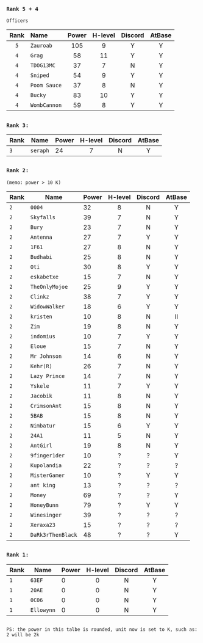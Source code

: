 ### `Rank 5 + 4`

```
Officers
```
| Rank  | Name | Power | H-level | Discord | AtBase |
| :-------------: | :------------- | :-------------: |:-------------: |:-------------: |:-------------: |
| `5`  | `Zauroab`    |  105 | 9 | Y| Y|
| `4`  | `Grag`       |  58 | 11| Y| Y|
| `4`  | `TDOG13MC`   |  37 | 7 | N| Y|
| `4`  | `Sniped`     | 54  | 9 | Y| Y|
| `4`  | `Poom Sauce` | 37  | 8 | N| Y|
| `4`  | `Bucky`      |  83 | 10| Y| Y|
| `4`  | `WombCannon`  | 59  | 8 | Y | Y|


##
### `Rank 3:`
| Rank  | Name | Power | H-level | Discord | AtBase |
| ------------- | ------------- | ------------- |:-------------: |:-------------: |:-------------: |
| `3`  | `seraph`     |  24 | 7 | N| Y|

## 
### `Rank 2:` 
```
(memo: power > 10 K)
```
| Rank  | Name | Power | H-level | Discord | AtBase |
| ------------- | ------------- | ------------- |:-------------: |:-------------: |:-------------: |
| `2`  | `0004`        | 32  | 8 | N | Y|
| `2`  | `Skyfalls`    | 39  | 7 | N | Y|
| `2`  | `Bury`        | 23  | 7 | N | Y|
| `2`  | `Antenna`     | 27  | 7 | Y | Y|
| `2`  | `1F61`        | 27  | 8 | N | Y|
| `2`  | `Budhabi`     | 25  | 8 | N | Y|
| `2`  | `Oti`         | 30  | 8 | Y | Y|
| `2`  | `eskabetxe`   | 15  | 7 | N | Y|
| `2`  | `TheOnlyMojoe`| 25  | 9 | Y | Y|
| `2`  | `Clinkz`      | 38  | 7 | Y | Y|
| `2`  | `WidowWalker` | 18  | 6 | Y | Y|
| `2`  | `kristen`     | 10  | 8 | N | II|
| `2`  | `Zim`         | 19  | 8 | N | Y|
| `2`  | `indomius`    | 10  | 7 | Y | Y|
| `2`  | `Eloue`       | 15  | 7 | N | Y|
| `2`  | `Mr Johnson`  | 14  | 6 | N | Y|
| `2`  | `Kehr(R)`     | 26  | 7 | N | Y|
| `2`  | `Lazy Prince` | 14  | 7 | N | Y|
| `2`  | `Yskele`      | 11  | 7 | Y | Y|
| `2`  | `Jacobik`     | 11  | 8 | N | Y|
| `2`  | `CrimsonAnt`  | 15  | 8 | N | Y|
| `2`  | `5BAB`        | 15  | 8 | N | Y|
| `2`  | `Nimbatur`    | 15  | 6 | Y | Y|
| `2`  | `24A1`        | 11  | 5 | N | Y|
| `2`  | `AntGirl`     | 19  | 8 | N | Y|
| `2`  | `9finger1der` | 10  | ? | ? | Y|
| `2`  | `Kupolandia`  | 22  | ? | ? | ?|
| `2`  | `MisterGamer` | 10  | ? | Y | Y|
| `2`  | `ant king`    | 13  | ? | ? | ?|
| `2`  | `Money`       | 69  | ? | ? | Y|
| `2`  | `HoneyBunn`   | 79  | ? | Y | Y|
| `2`  | `Winesinger`  | 39  | ? | ? | ?|
| `2`  | `Xeraxa23`    | 15  | ? | ? | ?|
| `2`  | `DaRk3rThenBlack` | 48  | ? | ? | Y|





## 
### `Rank 1:`
| Rank  | Name | Power | H-level | Discord | AtBase |
| ------------- | ------------- | ------------- |:-------------: |:-------------: |:-------------: |
| `1`  | `63EF`         | 0  | 0 |  N | Y|
| `1`  | `20AE`         | 0  | 0 |  N | Y|
| `1`  | `0C06`         | 0  | 0 |  N | Y|
| `1`  | `Ellowynn`     | 0  | 0 |  N | Y|
## 

`PS: the power in this talbe is rounded, unit now is set to K, such as: 2 will be 2k`

